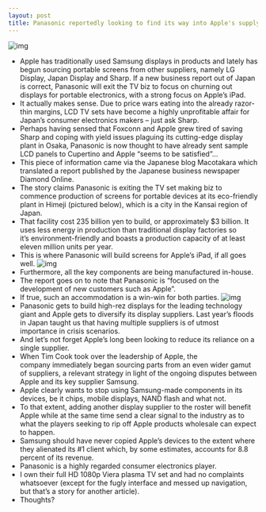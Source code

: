 ```yaml
---
layout: post
title: Panasonic reportedly looking to find its way into Apple's supply chain for the iPad
---
```

![img](http://media.idownloadblog.com/wp-content/uploads/2012/03/Retina-Display-iPad-3.png)
* Apple has traditionally used Samsung displays in products and lately has begun sourcing portable screens from other suppliers, namely LG Display, Japan Display and Sharp. If a new business report out of Japan is correct, Panasonic will exit the TV biz to focus on churning out displays for portable electronics, with a strong focus on Apple’s iPad.
* It actually makes sense. Due to price wars eating into the already razor-thin margins, LCD TV sets have become a highly unprofitable affair for Japan’s consumer electronics makers – just ask Sharp.
* Perhaps having sensed that Foxconn and Apple grew tired of saving Sharp and coping with yield issues plaguing its cutting-edge display plant in Osaka, Panasonic is now thought to have already sent sample LCD panels to Cupertino and Apple “seems to be satisfied”…
* This piece of information came via the Japanese blog Macotakara which translated a report published by the Japanese business newspaper Diamond Online.
* The story claims Panasonic is exiting the TV set making biz to commence production of screens for portable devices at its eco-friendly plant in Himeji (pictured below), which is a city in the Kansai region of Japan.
* That facility cost 235 billion yen to build, or approximately $3 billion. It uses less energy in production than traditional display factories so it’s environment-friendly and boasts a production capacity of at least eleven million units per year.
* This is where Panasonic will build screens for Apple’s iPad, if all goes well.
![img](http://media.idownloadblog.com/wp-content/uploads/2012/10/Panasonic-eco-factory-in-Himeji.jpg)
* Furthermore, all the key components are being manufactured in-house.
* The report goes on to note that Panasonic is “focused on the development of new customers such as Apple”.
* If true, such an accommodation is a win-win for both parties.
![img](http://media.idownloadblog.com/wp-content/uploads/2012/09/iPhone-5-black-left-angled-display-001.jpg)
* Panasonic gets to build high-rez displays for the leading technology giant and Apple gets to diversify its display suppliers. Last year’s floods in Japan taught us that having multiple suppliers is of utmost importance in crisis scenarios.
* And let’s not forget Apple’s long been looking to reduce its reliance on a single supplier.
* When Tim Cook took over the leadership of Apple, the company immediately began sourcing parts from an even wider gamut of suppliers, a relevant strategy in light of the ongoing disputes between Apple and its key supplier Samsung.
* Apple clearly wants to stop using Samsung-made components in its devices, be it chips, mobile displays, NAND flash and what not.
* To that extent, adding another display supplier to the roster will benefit Apple while at the same time send a clear signal to the industry as to what the players seeking to rip off Apple products wholesale can expect to happen.
* Samsung should have never copied Apple’s devices to the extent where they alienated its #1 client which, by some estimates, accounts for 8.8 percent of its revenue.
* Panasonic is a highly regarded consumer electronics player.
* I own their full HD 1080p Viera plasma TV set and had no complaints whatsoever (except for the fugly interface and messed up navigation, but that’s a story for another article).
* Thoughts?

